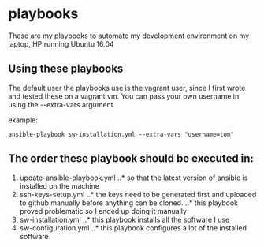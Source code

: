 # playbooks

These are my playbooks to automate my development environment on my laptop, HP running Ubuntu 16.04

## Using these playbooks

The default user the playbooks use is the vagrant user, since I first wrote and tested these on a vagrant vm.
You can pass your own username in using the --extra-vars argument

example:

```
ansible-playbook sw-installation.yml --extra-vars "username=tom"
```

## The order these playbook should be executed in:

1. update-ansible-playbook.yml
..* so that the latest version of ansible is installed on the machine
2. ssh-keys-setup.yml
..* the keys need to be generated first and uploaded to github manually before anything can be cloned.
..* this playbook proved problematic so I ended up doing it manually
3. sw-installation.yml
..* this playbook installs all the software I use
4. sw-configuration.yml
..* this playbook configures a lot of the installed software
